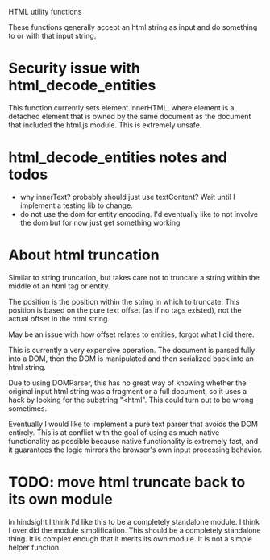 
HTML utility functions

These functions generally accept an html string as input and do something to or with that input string.

# Security issue with html_decode_entities

This function currently sets element.innerHTML, where element is a detached element that is owned by the same document as the document that included the html.js module. This is extremely unsafe.

# html_decode_entities notes and todos

* why innerText? probably should just use textContent? Wait until I implement a testing lib to change.
* do not use the dom for entity encoding. I'd eventually like to not involve the dom but for now just get something working

# About html truncation

Similar to string truncation, but takes care not to truncate a string within the middle of an html tag or entity.

The position is the position within the string in which to truncate. This position is based on the pure text offset (as if no tags existed), not the actual offset in the html string.

May be an issue with how offset relates to entities, forgot what I did there.

This is currently a very expensive operation. The document is parsed fully into a DOM, then the DOM is manipulated and then serialized back into an html string.

Due to using DOMParser, this has no great way of knowing whether the original input html string was a fragment or a full document, so it uses a hack by looking for the substring "<html". This could turn out to be wrong sometimes.

Eventually I would like to implement a pure text parser that avoids the DOM entirely. This is at conflict with the goal of using as much native functionality as possible because native functionality is extremely fast, and it guarantees the logic mirrors the browser's own input processing behavior.

# TODO: move html truncate back to its own module

In hindsight I think I'd like this to be a completely standalone module. I think I over did the module simplification. This should be a completely standalone thing. It is complex enough that it merits its own module. It is not a simple helper function.
